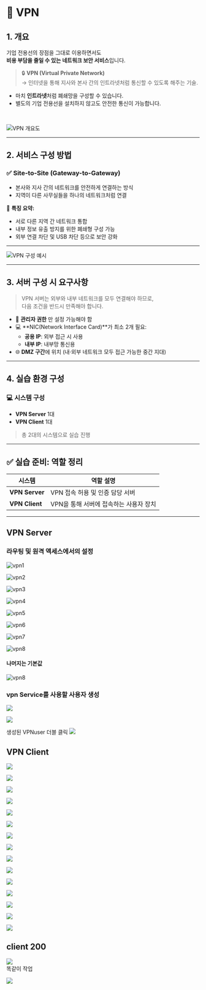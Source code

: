 # 📘 VPN

## 1. 개요

기업 전용선의 장점을 그대로 이용하면서도  
**비용 부담을 줄일 수 있는 네트워크 보안 서비스**입니다.

> 🔒 **VPN (Virtual Private Network)**  
> → 인터넷을 통해 지사와 본사 간의 인트라넷처럼 통신할 수 있도록 해주는 기술.

- 마치 **인트라넷**처럼 폐쇄망을 구성할 수 있습니다.
- 별도의 기업 전용선을 설치하지 않고도 안전한 통신이 가능합니다.

<br>

![VPN 개요도](./img/VPNimg/1.jpg)

---

## 2. 서비스 구성 방법

### ✅ Site-to-Site (Gateway-to-Gateway)

- 본사와 지사 간의 네트워크를 안전하게 연결하는 방식  
- 지역이 다른 사무실들을 하나의 네트워크처럼 연결

📌 **특징 요약:**
- 서로 다른 지역 간 네트워크 통합
- 내부 정보 유출 방지를 위한 폐쇄형 구성 가능
- 외부 연결 차단 및 USB 차단 등으로 보안 강화

---

![VPN 구성 예시](./img/VPNimg/2.jpg)

---

## 3. 서버 구성 시 요구사항

> VPN 서버는 외부와 내부 네트워크를 모두 연결해야 하므로,  
> 다음 조건을 반드시 만족해야 합니다.

- 🔐 **관리자 권한** 만 설정 가능해야 함
- 💻 **NIC(Network Interface Card)**가 최소 2개 필요:
  - **공용 IP**: 외부 접근 시 사용
  - **내부 IP**: 내부망 통신용
- 🌐 **DMZ 구간**에 위치 (내·외부 네트워크 모두 접근 가능한 중간 지대)

---

## 4. 실습 환경 구성

### 💻 시스템 구성

- **VPN Server** 1대  
- **VPN Client** 1대  
> 총 2대의 시스템으로 실습 진행

---

## ✅ 실습 준비: 역할 정리

| 시스템         | 역할 설명                     |
|----------------|-------------------------------|
| **VPN Server** | VPN 접속 허용 및 인증 담당 서버 |
| **VPN Client** | VPN을 통해 서버에 접속하는 사용자 장치 |

---
## VPN Server
### 라우팅 및 원격 액세스에서의 설정

![vpn1](./img/VPNimg/1.png)<br>

![vpn2](./img/VPNimg/2.png)<br>

![vpn3](./img/VPNimg/3.png)<br>

![vpn4](./img/VPNimg/4.png)<br>

![vpn5](./img/VPNimg/5.png)<br>

![vpn6](./img/VPNimg/6.png)<br>

![vpn7](./img/VPNimg/7.png)<br>

![vpn8](./img/VPNimg/8.png)<br>

#### 나머지는 기본값
![vpn8](./img/VPNimg/9.png)<br>

### vpn Service를 사용할 사용자 생성
![](./img/VPNimg/10.png)<br>

![](./img/VPNimg/11.png)<br>

생성된 VPNuser 더블 클릭
![](./img/VPNimg/12.png)<br>

## VPN Client

![](./img/VPNimg/13.png)<br>

![](./img/VPNimg/14.png)<br>

![](./img/VPNimg/15.png)<br>

![](./img/VPNimg/16.png)<br>

![](./img/VPNimg/17.png)<br>

![](./img/VPNimg/18.png)<br>

![](./img/VPNimg/19.png)<br>

![](./img/VPNimg/20.png)<br>

![](./img/VPNimg/21.png)<br>

![](./img/VPNimg/22.png)<br>

![](./img/VPNimg/23.png)<br>

![](./img/VPNimg/24.png)<br>

![](./img/VPNimg/25.png)<br>

![](./img/VPNimg/26.png)<br>

![](./img/VPNimg/27.png)<br>

## client 200
![](./img/VPNimg/28.png)<br>
똑같이 작업

![](./img/VPNimg/29.png)<br>
